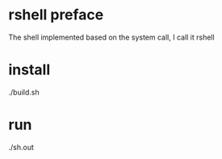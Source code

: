 # rshell preface
The shell implemented based on the system call, I call it rshell  
# install
./build.sh
# run  
./sh.out


